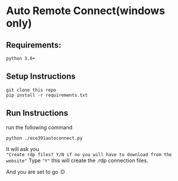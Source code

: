# Auto Remote Connect(windows only)

## Requirements:
    python 3.6+
## Setup Instructions
```
git clone this repo
pip install -r requirements.txt 
```

## Run Instructions
run the following command
```
python ./ece391autoconnect.py
```
It will ask you  
    ```"Create rdp files? Y/N if no you will have to download from the website"```
    Type ```"Y"``` this will create the .rdp connection files. 

And you are set to go :D
